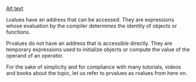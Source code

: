 
[Alt text](images/rule-of-five.png)

Lvalues have an address that can be accessed. They are expressions whose evaluation by the compiler determines the identity of objects or functions.

Prvalues do not have an address that is accessible directly. They are temporary expressions used to initialize objects or compute the value of the operand of an operator.

For the sake of simplicity and for compliance with many tutorials, videos and books about the topic, let us refer to prvalues as rvalues from here on.